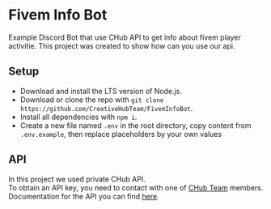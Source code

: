 # Fivem Info Bot

Example Discord Bot that use CHub API to get info about fivem player activitie. This project was created to show how can you use our api.

## Setup

-   Download and install the LTS version of Node.js.
-   Download or clone the repo with `git clone https://github.com/CreativeHubTeam/FivemInfoBot`.
-   Install all dependencies with `npm i`.
-   Create a new file named `.env` in the root directory, copy content from `.env.example`, then replace placeholders by your own values

## API

In this project we used private CHub API.<br/>
To obtain an API key, you need to contact with one of [CHub Team](https://chub.pl) members. <br/>
Documentation for the API you can find [here](http://api.chub.pl/).
